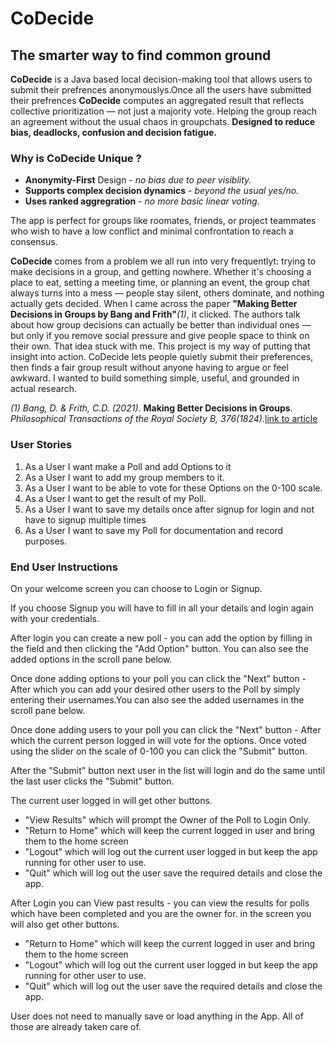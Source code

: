 # CoDecide

## The smarter way to find common ground

**CoDecide** is a Java based local decision-making tool that allows users to submit their prefrences anonymouslys.Once all the users have submitted their prefrences **CoDecide** computes an aggregated result that reflects collective prioritization — not just a majority vote. Helping the group reach an agreement without the usual chaos in groupchats. **Designed to reduce bias, deadlocks, confusion and decision fatigue.**

### Why is **CoDecide** Unique ?

- **Anonymity-First** Design - *no bias due to peer visiblity.*
- **Supports complex decision dynamics** - *beyond the usual yes/no.*
- **Uses ranked aggregration** - *no more basic linear voting.*

The app is perfect for groups like roomates, friends, or project teammates who wish to have a low conflict and minimal confrontation to reach a consensus.

**CoDecide** comes from a problem we all run into very frequentlyt: trying to make decisions in a group, and getting nowhere. Whether it's choosing a place to eat, setting a meeting time, or planning an event, the group chat always turns into a mess — people stay silent, others dominate, and nothing actually gets decided. When I came across the paper **"Making Better Decisions in Groups by Bang and Frith"***(1)*, it clicked. The authors talk about how group decisions can actually be better than individual ones — but only if you remove social pressure and give people space to think on their own. That idea stuck with me.
This project is my way of putting that insight into action. CoDecide lets people quietly submit their preferences, then finds a fair group result without anyone having to argue or feel awkward. I wanted to build something simple, useful, and grounded in actual research.

*(1)* *Bang, D. & Frith, C.D. (2021)*. **Making Better Decisions in Groups**. *Philosophical Transactions of the Royal Society B, 376(1824).*[link to article](https://royalsocietypublishing.org/doi/10.1098/rsos.170193)

### User Stories

1. As a User I want make a Poll and add Options to it
2. As a User I want to add my group members to it.
3. As a User I want to be able to vote for these Options on the 0-100 scale.
4. As a User I want to get the result of my Poll.
5. As a User I want to save my details once after signup for login and not have to signup multiple times
6. As a User I want to save my Poll for documentation and record purposes.

### End User Instructions
On your welcome screen you can choose to Login or Signup.

If you choose Signup you will have to fill in all your details and login again with your credentials.

After login you can 
create a new poll - you can add the option by filling in the field and then clicking the "Add Option" button. You can also see the added options in the scroll pane below.

Once done adding options to your poll you can click the "Next" button - After which you can add your desired other users to the Poll by simply entering their usernames.You can also see the added usernames in the scroll pane below.

Once done adding users to your poll you can click the "Next" button - After which the current person logged in will vote for the options. Once voted using the slider on the scale of 0-100 you can click the "Submit" button.

After the "Submit" button next user in the list will login and do the same until the last user clicks the "Submit" button.

The current user logged in will get other buttons.
- "View Results" which will prompt the Owner of the Poll to Login Only.
- "Return to Home" which will keep the current logged in user and bring them to the home screen
- "Logout" which will log out the current user logged in but keep the app running for other user to use.
- "Quit" which will log out the user save the required details and close the app.

After Login you can 
View past results - you can view the results for polls which have been completed and you are the owner for. in the screen you will also get other buttons.

- "Return to Home" which will keep the current logged in user and bring them to the home screen
- "Logout" which will log out the current user logged in but keep the app running for other user to use.
- "Quit" which will log out the user save the required details and close the app.


User does not need to manually save or load anything in the App. All of those are already taken care of.
